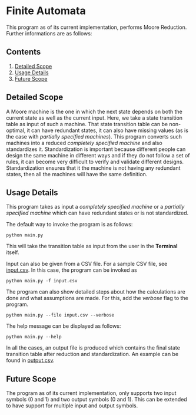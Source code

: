# Finite Automata

This program as of its current implementation, performs Moore Reduction. Further informations are as follows:

## Contents

1. [Detailed Scope](https://github.com/soumalyapakrashi/finite-automata#detailed-scope)
2. [Usage Details](https://github.com/soumalyapakrashi/finite-automata#usage-details)
3. [Future Scope](https://github.com/soumalyapakrashi/finite-automata#future-scope)

## Detailed Scope

A Moore machine is the one in which the next state depends on both the current state as well as the current input. Here, we take a state transition table as input of such a machine. That state transition table can be non-optimal, it can have redundant states, it can also have missing values (as is the case with _partially specified machines_). This program converts such machines into a reduced _completely specified machine_ and also standardizes it. Standardization is important because different people can design the same machine in different ways and if they do not follow a set of rules, it can become very difficult to verify and validate different designs. Standardization ensures that it the machine is not having any redundant states, then all the machines will have the same definition.

## Usage Details

This program takes as input a _completely specified machine_ or a _partially specified machine_ which can have redundant states or is not standardized.

The default way to invoke the program is as follows:
```shell
python main.py
```
This will take the transition table as input from the user in the **Terminal** itself.

Input can also be given from a CSV file. For a sample CSV file, see [input.csv](./input.csv). In this case, the program can be invoked as
```shell
python main.py -f input.csv
```

The program can also show detailed steps about how the calculations are done and what assumptions are made. For this, add the *verbose* flag to the program.
```shell
python main.py --file input.csv --verbose
```

The help message can be displayed as follows:
```shell
python main.py --help
```

In all the cases, an output file is produced which contains the final state transition table after reduction and standardization. An example can be found in [output.csv](./output.csv).

## Future Scope

The program as of its current implementation, only supports two input symbols (0 and 1) and two output symbols (0 and 1). This can be extended to have support for multiple input and output symbols.
